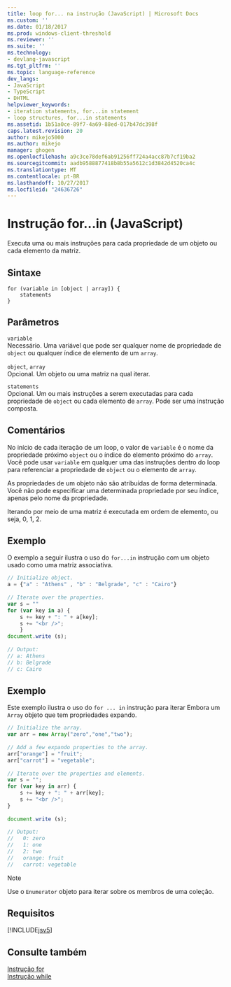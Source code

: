 ```yaml
---
title: loop for... na instrução (JavaScript) | Microsoft Docs
ms.custom: ''
ms.date: 01/18/2017
ms.prod: windows-client-threshold
ms.reviewer: ''
ms.suite: ''
ms.technology:
- devlang-javascript
ms.tgt_pltfrm: ''
ms.topic: language-reference
dev_langs:
- JavaScript
- TypeScript
- DHTML
helpviewer_keywords:
- iteration statements, for...in statement
- loop structures, for...in statements
ms.assetid: 1b51a0ce-89f7-4a69-88ed-017b47dc398f
caps.latest.revision: 20
author: mikejo5000
ms.author: mikejo
manager: ghogen
ms.openlocfilehash: a9c3ce78def6ab91256ff724a4acc87b7cf19ba2
ms.sourcegitcommit: aadb9588877418b8b55a5612c1d3842d4520ca4c
ms.translationtype: MT
ms.contentlocale: pt-BR
ms.lasthandoff: 10/27/2017
ms.locfileid: "24636726"
---
```

# <a name="forin-statement-javascript"></a>Instrução for...in (JavaScript)
Executa uma ou mais instruções para cada propriedade de um objeto ou cada elemento da matriz.  
  
## <a name="syntax"></a>Sintaxe  
  
```  
for (variable in [object | array]) {  
    statements   
}  
```  
  
## <a name="parameters"></a>Parâmetros  
 `variable`  
 Necessário. Uma variável que pode ser qualquer nome de propriedade de `object` ou qualquer índice de elemento de um `array`.  
  
 `object`, `array`  
 Opcional. Um objeto ou uma matriz na qual iterar.  
  
 `statements`  
 Opcional. Um ou mais instruções a serem executadas para cada propriedade de `object` ou cada elemento de `array`. Pode ser uma instrução composta.  
  
## <a name="remarks"></a>Comentários  
 No início de cada iteração de um loop, o valor de `variable` é o nome da propriedade próximo `object` ou o índice do elemento próximo do `array`. Você pode usar `variable` em qualquer uma das instruções dentro do loop para referenciar a propriedade de `object` ou o elemento de `array`.  
  
 As propriedades de um objeto não são atribuídas de forma determinada. Você não pode especificar uma determinada propriedade por seu índice, apenas pelo nome da propriedade.  
  
 Iterando por meio de uma matriz é executada em ordem de elemento, ou seja, 0, 1, 2.  
  
## <a name="example"></a>Exemplo  
 O exemplo a seguir ilustra o uso do `for...in` instrução com um objeto usado como uma matriz associativa.  
  
```JavaScript  
// Initialize object.  
a = {"a" : "Athens" , "b" : "Belgrade", "c" : "Cairo"}  
  
// Iterate over the properties.  
var s = ""  
for (var key in a) {  
    s += key + ": " + a[key];  
    s += "<br />";  
    }  
document.write (s);  
  
// Output:  
// a: Athens  
// b: Belgrade  
// c: Cairo  
```  
  
## <a name="example"></a>Exemplo  
 Este exemplo ilustra o uso do `for ... in` instrução para iterar Embora um `Array` objeto que tem propriedades expando.  
  
```JavaScript  
// Initialize the array.  
var arr = new Array("zero","one","two");  
  
// Add a few expando properties to the array.  
arr["orange"] = "fruit";  
arr["carrot"] = "vegetable";  
  
// Iterate over the properties and elements.  
var s = "";  
for (var key in arr) {  
    s += key + ": " + arr[key];  
    s += "<br />";  
}  
  
document.write (s);  
  
// Output:  
//   0: zero  
//   1: one  
//   2: two  
//   orange: fruit  
//   carrot: vegetable  
```  
  
> [!NOTE]
>  Use o `Enumerator` objeto para iterar sobre os membros de uma coleção.  
  
## <a name="requirements"></a>Requisitos  
 [!INCLUDE[jsv5](../../javascript/reference/includes/jsv5-md.md)]  
  
## <a name="see-also"></a>Consulte também  
 [Instrução for](../../javascript/reference/for-statement-javascript.md)   
 [Instrução while](../../javascript/reference/while-statement-javascript.md)